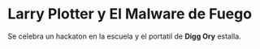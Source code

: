 # Larry Plotter y El Malware de Fuego

Se celebra un hackaton en la escuela y el portatil de **Digg Ory** estalla.
